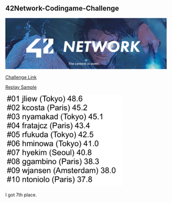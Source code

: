 ## 42Network-Codingame-Challenge

![screenshot](https://raw.githubusercontent.com/DiceMono/42Network-Codingame-Challenge/master/screenshot2.png)

[Challenge Link](https://www.codingame.com/hackathon/42-coding-challenge)

[Replay Sample](https://www.codingame.com/share-replay/453685924)

![screenshot](https://raw.githubusercontent.com/DiceMono/42Network-Codingame-Challenge/master/screenshot.png)

I got 7th place.
